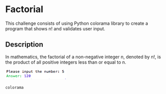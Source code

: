 # Factorial

This challenge consists of using Python colorama library to create a program that shows n! and validates user input.

## Description

In mathematics, the factorial of a non-negative integer n, denoted by n!, is the product of all positive integers less than or equal to n.


![Factorial](solved.png?raw=true "Factorial")

```colorama```

